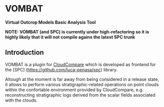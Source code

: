 VOMBAT
=====

**Virtual Outcrop Models Basic Analysis Tool**


**NOTE: VOMBAT (and SPC) is currently under high-refactoring so it is highly likely that it will not compile agains the latest SPC trunk**

Introduction
------------
VOMBAT is a plugin for [CloudCompare](https://github.com/cloudcompare/trunk, "cloudcompare link on github") which is developed as frontend for the [SPC] (https://github.com/luca-penasa/spc) library. 

Altough at the moment is far away from being considered in a release state, it allows to perform various stratigraphic-related operations on point clouds within the confortable environment provided by CloudCompare, e.g. reconstructing stratigraphic logs derived from the scalar fields associated with the clouds.

